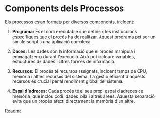 # Components dels Processos
Els processos estan formats per diversos components, incloent:
1. **Programa:** És el codi executable que defineix les instruccions específiques que el procés ha de realitzar. Aquest programa pot ser un simple script o una aplicació complexa.

2. **Dades:** Les dades són la informació que el procés manipula i emmagatzema durant l'execució. Això pot incloure variables, estructures de dades i altres formes de informació.

3. **Recursos:** El procés té recursos assignats, incloent temps de CPU, memòria i altres recursos del sistema. La gestió eficient d'aquests recursos és crucial per al rendiment global del sistema.

4. **Espai d'adreces:** Cada procés té el seu propi espai d'adreces de memòria, que inclou codi, dades, pila i altres àrees. Aquesta separació evita que un procés afecti directament la memòria d'un altre.

[Readme](readme.md)